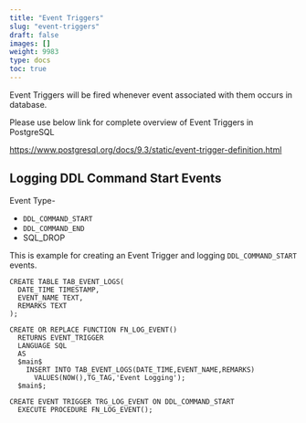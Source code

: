 ```yaml
---
title: "Event Triggers"
slug: "event-triggers"
draft: false
images: []
weight: 9983
type: docs
toc: true
---
```


Event Triggers will be fired whenever event associated with them occurs in database.

Please use below link for complete overview of Event Triggers in PostgreSQL

https://www.postgresql.org/docs/9.3/static/event-trigger-definition.html

## Logging DDL Command Start Events

Event Type- 

 - `DDL_COMMAND_START`
 - `DDL_COMMAND_END`
 - SQL_DROP

This is example for creating an Event Trigger and logging `DDL_COMMAND_START` events.

    CREATE TABLE TAB_EVENT_LOGS(
      DATE_TIME TIMESTAMP,
      EVENT_NAME TEXT,
      REMARKS TEXT
    );
    
    CREATE OR REPLACE FUNCTION FN_LOG_EVENT()
      RETURNS EVENT_TRIGGER
      LANGUAGE SQL
      AS 
      $main$
        INSERT INTO TAB_EVENT_LOGS(DATE_TIME,EVENT_NAME,REMARKS)
          VALUES(NOW(),TG_TAG,'Event Logging');
      $main$;

    CREATE EVENT TRIGGER TRG_LOG_EVENT ON DDL_COMMAND_START
      EXECUTE PROCEDURE FN_LOG_EVENT();
    

